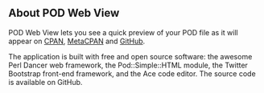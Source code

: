 About POD Web View
------------------

POD Web View lets you see a quick preview of your POD file as it will appear on
[CPAN](http://cpan.org/), [MetaCPAN](https://metacpan.org) and [GitHub](https://github.com).

The application is built with free and open source software: the awesome
Perl Dancer web framework, the Pod::Simple::HTML module, the Twitter Bootstrap front-end framework, and the Ace code editor. The source code is available on GitHub.
